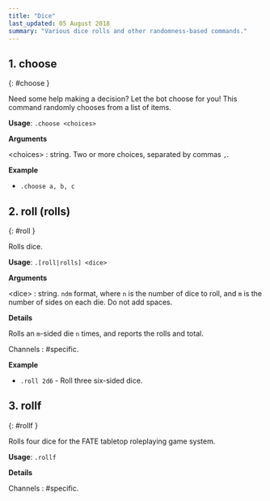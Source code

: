 ```yaml
---
title: "Dice"
last_updated: 05 August 2018
summary: "Various dice rolls and other randomness-based commands."
---
```



## 1. choose
{: #choose }

Need some help making a decision? Let the bot choose for you! This command
randomly chooses from a list of items.

**Usage**: `.choose <choices>`

**Arguments**

&lt;choices&gt;
: string. Two or more choices, separated by commas `,`.




**Example**

* `.choose a, b, c`

## 2. roll (rolls)
{: #roll }

Rolls dice.

**Usage**: `.[roll|rolls] <dice>`

**Arguments**

&lt;dice&gt;
: string. `ndm` format, where `n` is the number of dice to roll, and `m` is the number of sides on each die. Do not add spaces.




**Details**

Rolls an `m`-sided die `n` times, and reports the rolls and total.

Channels
: #specific.


**Example**

* `.roll 2d6` - Roll three six-sided dice.

## 3. rollf
{: #rollf }

Rolls four dice for the FATE tabletop roleplaying game system.

**Usage**: `.rollf`

**Details**

Channels
: #specific.
